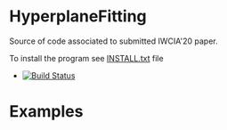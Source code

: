 # HyperplaneFitting

Source of code associated to submitted IWCIA'20 paper.

To install the program see <a href="https://github.com/ngophuc/HyperplaneFitting/blob/master/INSTALL.txt">INSTALL.txt</a> file

* [![Build Status](https://travis-ci.org/ngophuc/CurveDecomposition.svg?branch=master)](https://travis-ci.org/ngophuc/CurveDecomposition)

# Examples
